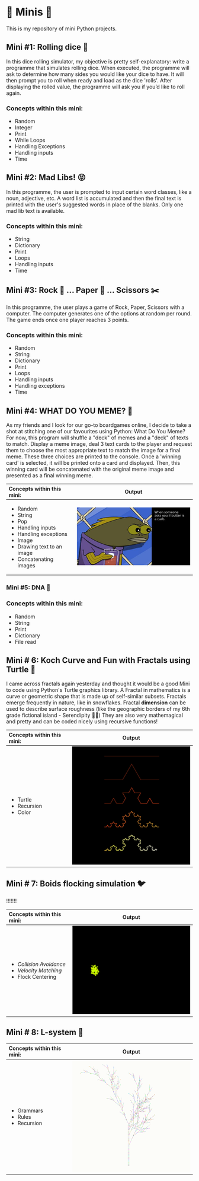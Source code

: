 # :candy: Minis :candy:
This is my repository of mini Python projects.

## Mini #1: Rolling dice :game_die:
In this dice rolling simulator, my objective is pretty self-explanatory: write a programme that simulates rolling dice. 
When executed, the programme will ask to determine how many sides you would like your dice to have. It will then prompt you to roll when ready and load as the dice 'rolls'. After displaying the rolled value, the programme will ask you if you’d like to roll again. 

### Concepts within this mini:
- Random
- Integer
- Print
- While Loops
- Handling Exceptions
- Handling inputs
- Time

## Mini #2: Mad Libs! :stuck_out_tongue_closed_eyes:
In this programme, the user is prompted to input certain word classes, like a noun, adjective, etc. A word list is accumulated and then the final text is printed with the user's suggested words in place of the blanks. Only one mad lib text is available.

### Concepts within this mini:
- String
- Dictionary
- Print
- Loops
- Handling inputs
- Time

## Mini #3: Rock :gem: ... Paper :page_facing_up: ... Scissors :scissors:
In this programme, the user plays a game of Rock, Paper, Scissors with a computer. The computer generates one of the options at random per round. The game ends once one player reaches 3 points. 

### Concepts within this mini:
- Random
- String
- Dictionary
- Print
- Loops
- Handling inputs
- Handling exceptions
- Time

## Mini #4: WHAT DO YOU MEME? :speech_balloon:
As my friends and I look for our go-to boardgames online, I decide to take a shot at stitching one of our favourites using Python: What Do You Meme? For now, this program will shuffle a "deck" of memes and a "deck" of texts to match. Display a meme image, deal 3 text cards to the player and request them to choose the most appropriate text to match the image for a final meme. These three choices are printed to the console. Once a 'winning card' is selected, it will be printed onto a card and displayed. Then, this winning card will be concatenated with the original meme image and presented as a final winning meme.

| Concepts within this mini:|  Output |
| :------------| :-------:|
| <ul><li>Random</li><li>String<li>Pop</li><li>Handling inputs</li><li>Handling exceptions</li><li>Image</li><li>Drawing text to an image</li><li>Concatenating images</li></li></ul> | <img src="https://github.com/lulock/minis/blob/master/img/final_wdym.jpg?raw=true" width="400">|

### Mini #5: DNA :microscope:


### Concepts within this mini:
- Random
- String
- Print
- Dictionary
- File read

## Mini # 6: Koch Curve and Fun with Fractals using Turtle :turtle:
I came across fractals again yesterday and thought it would be a good Mini to code using Python's Turtle graphics library. A Fractal in mathematics is a curve or geometric shape that is made up of self-similar subsets. Fractals emerge frequently in nature, like in snowflakes. Fractal __dimension__ can be used to describe surface roughness (like the geographic borders of my 6th grade fictional island - Serendipity :woman_facepalming:) They are also very mathemagical and pretty and can be coded nicely using recursive functions!


| Concepts within this mini:|  Output |
| :------------| :-------:|
| <ul><li>Turtle</li><li>Recursion<li>Color</li></ul> |<img src="https://github.com/lulock/minis/blob/master/img/timmy.jpg?raw=true" width="400">

## Mini # 7: Boids flocking simulation 🐦
!!!!!!!


| Concepts within this mini:|  Output |
| :------------| :-------:|
| <ul><li>_Collision Avoidance_</li><li>_Velocity Matching_<li>Flock Centering</li></ul> |<img src="https://github.com/lulock/minis/blob/master/img/boids.gif?raw=true" width="400">

## Mini # 8: L-system 🌲


| Concepts within this mini:|  Output |
| :------------| :-------:|
| <ul><li>Grammars</li><li>Rules</li><li>Recursion</li></ul> |<img src="https://github.com/lulock/minis/blob/master/img/l_system.PNG?raw=true" width="400">
